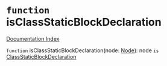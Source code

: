 # `function` isClassStaticBlockDeclaration

[Documentation Index](../README.md)

`function` isClassStaticBlockDeclaration(node: [Node](../interface.Node/README.md)): node `is` [ClassStaticBlockDeclaration](../interface.ClassStaticBlockDeclaration/README.md)


